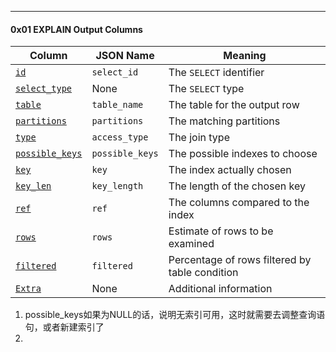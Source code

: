 



---

#### 0x01 EXPLAIN Output Columns



| Column                                                       | JSON Name       | Meaning                                        |
| ------------------------------------------------------------ | --------------- | ---------------------------------------------- |
| [`id`](https://dev.mysql.com/doc/refman/8.0/en/explain-output.html#explain_id) | `select_id`     | The `SELECT` identifier                        |
| [`select_type`](https://dev.mysql.com/doc/refman/8.0/en/explain-output.html#explain_select_type) | None            | The `SELECT` type                              |
| [`table`](https://dev.mysql.com/doc/refman/8.0/en/explain-output.html#explain_table) | `table_name`    | The table for the output row                   |
| [`partitions`](https://dev.mysql.com/doc/refman/8.0/en/explain-output.html#explain_partitions) | `partitions`    | The matching partitions                        |
| [`type`](https://dev.mysql.com/doc/refman/8.0/en/explain-output.html#explain_type) | `access_type`   | The join type                                  |
| [`possible_keys`](https://dev.mysql.com/doc/refman/8.0/en/explain-output.html#explain_possible_keys) | `possible_keys` | The possible indexes to choose                 |
| [`key`](https://dev.mysql.com/doc/refman/8.0/en/explain-output.html#explain_key) | `key`           | The index actually chosen                      |
| [`key_len`](https://dev.mysql.com/doc/refman/8.0/en/explain-output.html#explain_key_len) | `key_length`    | The length of the chosen key                   |
| [`ref`](https://dev.mysql.com/doc/refman/8.0/en/explain-output.html#explain_ref) | `ref`           | The columns compared to the index              |
| [`rows`](https://dev.mysql.com/doc/refman/8.0/en/explain-output.html#explain_rows) | `rows`          | Estimate of rows to be examined                |
| [`filtered`](https://dev.mysql.com/doc/refman/8.0/en/explain-output.html#explain_filtered) | `filtered`      | Percentage of rows filtered by table condition |
| [`Extra`](https://dev.mysql.com/doc/refman/8.0/en/explain-output.html#explain_extra) | None            | Additional information                         |



1. possible_keys如果为NULL的话，说明无索引可用，这时就需要去调整查询语句，或者新建索引了
2. 